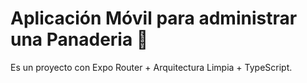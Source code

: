 # Aplicación Móvil para administrar una Panaderia 👋

Es un proyecto con Expo Router + Arquitectura Limpia + TypeScript. 
